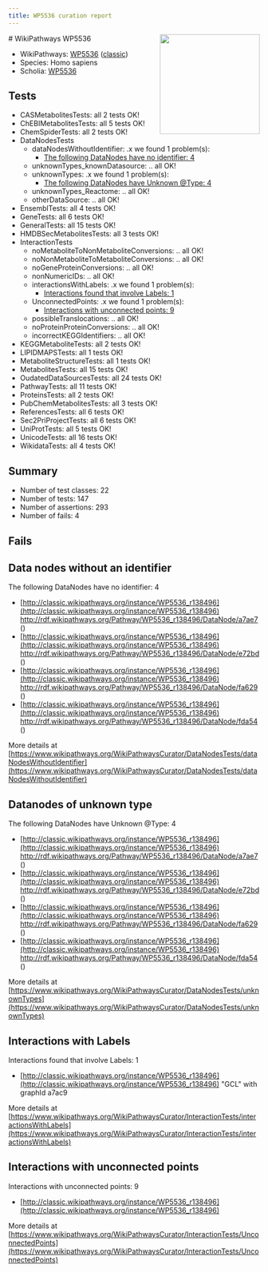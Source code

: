 ```yaml
---
title: WP5536 curation report
---
```


<img style="float: right; width: 200px" src="https://upload.wikimedia.org/wikipedia/commons/thumb/8/83/Wplogo_with_text_500.png/640px-Wplogo_with_text_500.png" />
# WikiPathways WP5536

* WikiPathways: [WP5536](https://wikipathways.org/pathways/WP5536) ([classic](https://classic.wikipathways.org/instance/WP5536))
* Species: Homo sapiens
* Scholia: [WP5536](https://scholia.toolforge.org/wikipathways/WP5536)
## Tests
* CASMetabolitesTests: all 2 tests OK!
* ChEBIMetabolitesTests: all 5 tests OK!
* ChemSpiderTests: all 2 tests OK!
* DataNodesTests
    * dataNodesWithoutIdentifier: .x we found 1 problem(s):
        * [The following DataNodes have no identifier: 4](#d2d32fa3)
    * unknownTypes_knownDatasource: .. all OK!
    * unknownTypes: .x we found 1 problem(s):
        * [The following DataNodes have Unknown @Type: 4](#839973e2)
    * unknownTypes_Reactome: .. all OK!
    * otherDataSource: .. all OK!
* EnsemblTests: all 4 tests OK!
* GeneTests: all 6 tests OK!
* GeneralTests: all 15 tests OK!
* HMDBSecMetabolitesTests: all 3 tests OK!
* InteractionTests
    * noMetaboliteToNonMetaboliteConversions: .. all OK!
    * noNonMetaboliteToMetaboliteConversions: .. all OK!
    * noGeneProteinConversions: .. all OK!
    * nonNumericIDs: .. all OK!
    * interactionsWithLabels: .x we found 1 problem(s):
        * [Interactions found that involve Labels: 1](#630d2678)
    * UnconnectedPoints: .x we found 1 problem(s):
        * [Interactions with unconnected points: 9](#35a61ae1)
    * possibleTranslocations: .. all OK!
    * noProteinProteinConversions: .. all OK!
    * incorrectKEGGIdentifiers: .. all OK!
* KEGGMetaboliteTests: all 2 tests OK!
* LIPIDMAPSTests: all 1 tests OK!
* MetaboliteStructureTests: all 1 tests OK!
* MetabolitesTests: all 15 tests OK!
* OudatedDataSourcesTests: all 24 tests OK!
* PathwayTests: all 11 tests OK!
* ProteinsTests: all 2 tests OK!
* PubChemMetabolitesTests: all 3 tests OK!
* ReferencesTests: all 6 tests OK!
* Sec2PriProjectTests: all 6 tests OK!
* UniProtTests: all 5 tests OK!
* UnicodeTests: all 16 tests OK!
* WikidataTests: all 4 tests OK!


## Summary

* Number of test classes: 22
* Number of tests: 147
* Number of assertions: 293
* Number of fails: 4

## Fails

<a name="d2d32fa3" />

## Data nodes without an identifier

The following DataNodes have no identifier: 4

* [http://classic.wikipathways.org/instance/WP5536_r138496](http://classic.wikipathways.org/instance/WP5536_r138496) http://rdf.wikipathways.org/Pathway/WP5536_r138496/DataNode/a7ae7 ()
* [http://classic.wikipathways.org/instance/WP5536_r138496](http://classic.wikipathways.org/instance/WP5536_r138496) http://rdf.wikipathways.org/Pathway/WP5536_r138496/DataNode/e72bd ()
* [http://classic.wikipathways.org/instance/WP5536_r138496](http://classic.wikipathways.org/instance/WP5536_r138496) http://rdf.wikipathways.org/Pathway/WP5536_r138496/DataNode/fa629 ()
* [http://classic.wikipathways.org/instance/WP5536_r138496](http://classic.wikipathways.org/instance/WP5536_r138496) http://rdf.wikipathways.org/Pathway/WP5536_r138496/DataNode/fda54 ()


More details at [https://www.wikipathways.org/WikiPathwaysCurator/DataNodesTests/dataNodesWithoutIdentifier](https://www.wikipathways.org/WikiPathwaysCurator/DataNodesTests/dataNodesWithoutIdentifier)

<a name="839973e2" />

## Datanodes of unknown type

The following DataNodes have Unknown @Type: 4

* [http://classic.wikipathways.org/instance/WP5536_r138496](http://classic.wikipathways.org/instance/WP5536_r138496) http://rdf.wikipathways.org/Pathway/WP5536_r138496/DataNode/a7ae7 ()
* [http://classic.wikipathways.org/instance/WP5536_r138496](http://classic.wikipathways.org/instance/WP5536_r138496) http://rdf.wikipathways.org/Pathway/WP5536_r138496/DataNode/e72bd ()
* [http://classic.wikipathways.org/instance/WP5536_r138496](http://classic.wikipathways.org/instance/WP5536_r138496) http://rdf.wikipathways.org/Pathway/WP5536_r138496/DataNode/fa629 ()
* [http://classic.wikipathways.org/instance/WP5536_r138496](http://classic.wikipathways.org/instance/WP5536_r138496) http://rdf.wikipathways.org/Pathway/WP5536_r138496/DataNode/fda54 ()


More details at [https://www.wikipathways.org/WikiPathwaysCurator/DataNodesTests/unknownTypes](https://www.wikipathways.org/WikiPathwaysCurator/DataNodesTests/unknownTypes)

<a name="630d2678" />

## Interactions with Labels

Interactions found that involve Labels: 1

* [http://classic.wikipathways.org/instance/WP5536_r138496](http://classic.wikipathways.org/instance/WP5536_r138496) "GCL" with graphId a7ac9


More details at [https://www.wikipathways.org/WikiPathwaysCurator/InteractionTests/interactionsWithLabels](https://www.wikipathways.org/WikiPathwaysCurator/InteractionTests/interactionsWithLabels)

<a name="35a61ae1" />

## Interactions with unconnected points

Interactions with unconnected points: 9

* [http://classic.wikipathways.org/instance/WP5536_r138496](http://classic.wikipathways.org/instance/WP5536_r138496)


More details at [https://www.wikipathways.org/WikiPathwaysCurator/InteractionTests/UnconnectedPoints](https://www.wikipathways.org/WikiPathwaysCurator/InteractionTests/UnconnectedPoints)

